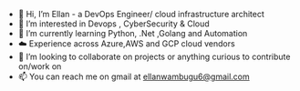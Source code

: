- 👋 Hi, I’m Ellan - a DevOps Engineer/ cloud infrastructure architect 
- 👀 I’m interested in Devops , CyberSecurity & Cloud
- 🌱 I’m currently learning Python, .Net ,Golang and Automation 
-  :cloud: Experience across Azure,AWS and GCP cloud vendors 
- 💞️ I’m looking to collaborate on projects or anything curious to contribute on/work on
- 📫 You can reach me  on gmail at ellanwambugu6@gmail.com 

<!---
ArvidEllan/ArvidEllan is a ✨ special ✨ repository because its `README.md` (this file) appears on your GitHub profile.
You can click the Preview link to take a look at your changes.
--->
